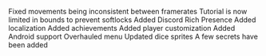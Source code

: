 Fixed movements being inconsistent between framerates
Tutorial is now limited in bounds to prevent softlocks
Added Discord Rich Presence
Added localization
Added achievements
Added player customization
Added Android support
Overhauled menu
Updated dice sprites
A few secrets have been added